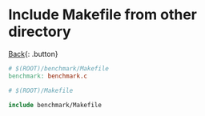 # Include Makefile from other directory

[Back](../buildtools.md-makefile){: .button}

```makefile
# $(ROOT)/benchmark/Makefile
benchmark: benchmark.c

```

```makefile
# $(ROOT)/Makefile

include benchmark/Makefile

```
